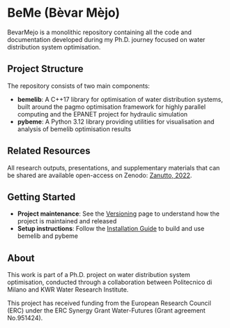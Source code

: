 # BeMe (Bèvar Mèjo)

BevarMejo is a monolithic repository containing all the code and documentation developed during my Ph.D. journey focused on water distribution system optimisation.

## Project Structure

The repository consists of two main components:

- **bemelib**: A C++17 library for optimisation of water distribution systems, built around the pagmo optimisation framework for highly parallel computing and the EPANET project for hydraulic simulation
- **pybeme**: A Python 3.12 library providing utilities for visualisation and analysis of bemelib optimisation results

## Related Resources

All research outputs, presentations, and supplementary materials that can be shared are available open-access on Zenodo: [Zanutto, 2022](https://doi.org/10.5281/zenodo.10912467).

## Getting Started

- **Project maintenance**: See the [Versioning](versioning.md) page to understand how the project is maintained and released
- **Setup instructions**: Follow the [Installation Guide](building.md) to build and use bemelib and pybeme

## About

This work is part of a Ph.D. project on water distribution system optimisation, conducted through a collaboration between Politecnico di Milano and KWR Water Research Institute.

This project has received funding from the European Research Council (ERC) under the ERC Synergy Grant Water-Futures (Grant agreement No.951424).